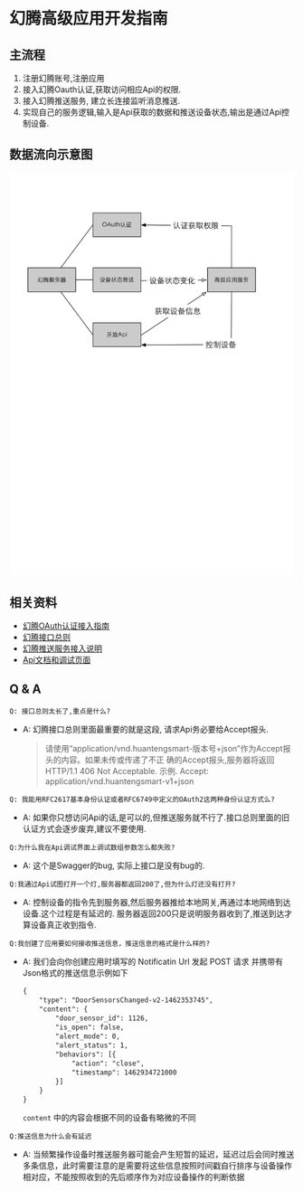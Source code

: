 # 幻腾高级应用开发指南

## 主流程

1. 注册幻腾账号,注册应用
2. 接入幻腾Oauth认证,获取访问相应Api的权限.
3. 接入幻腾推送服务, 建立长连接监听消息推送.
4. 实现自己的服务逻辑,输入是Api获取的数据和推送设备状态,输出是通过Api控制设备.

## 数据流向示意图

![高级应用数据流向](https://github.com/zg1211/Phantom-document-for-developer/blob/master/images/高级应用数据流向.png)

## 相关资料

* [幻腾OAuth认证接入指南](https://github.com/zg1211/Phantom-document-for-developer/blob/master/oauth.md)
* [幻腾接口总则](https://github.com/zg1211/Phantom-document-for-developer/blob/master/main.pdf)
* [幻腾推送服务接入说明](https://github.com/zg1211/Phantom-document-for-developer/blob/master/notification.md)
* [Api文档和调试页面](http://huantengsmart.com/doc/api_v1)


## Q & A

```
Q: 接口总则太长了,重点是什么?
```

* A: 幻腾接口总则里面最重要的就是这段, 请求Api务必要给Accept报头.

	> 请使用“application/vnd.huantengsmart-版本号+json”作为Accept报头的内容。如果未传或传递了不正
确的Accept报头,服务器将返回HTTP/1.1 406 Not Acceptable. 示例. Accept: application/vnd.huantengsmart-v1+json
	>

```
Q: 我能用RFC2617基本身份认证或者RFC6749中定义的OAuth2这两种身份认证方式么?
```

* A: 如果你只想访问Api的话,是可以的,但推送服务就不行了.接口总则里面的旧认证方式会逐步废弃,建议不要使用.

```
Q:为什么我在Api调试界面上调试数组参数怎么都失败?
```

* A: 这个是Swagger的bug, 实际上接口是没有bug的.

```
Q:我通过Api试图打开一个灯,服务器都返回200了,但为什么灯还没有打开?
```

* A: 控制设备的指令先到服务器,然后服务器推给本地网关,再通过本地网络到达设备.这个过程是有延迟的. 服务器返回200只是说明服务器收到了,推送到达才算设备真正收到指令.

```
Q:我创建了应用要如何接收推送信息，推送信息的格式是什么样的?
```

* A: 我们会向你创建应用时填写的 Notificatin Url 发起 POST 请求 并携带有Json格式的推送信息示例如下

	```
	{
		"type": "DoorSensorsChanged-v2-1462353745",
		"content": {
			"door_sensor_id": 1126,
			"is_open": false,
			"alert_mode": 0,
			"alert_status": 1,
			"behaviors": [{
				"action": "close",
				"timestamp": 1462934721000
			}]
		}
	}
	```
	`content` 中的内容会根据不同的设备有略微的不同

```
Q:推送信息为什么会有延迟
```

* A: 当频繁操作设备时推送服务器可能会产生短暂的延迟，延迟过后会同时推送多条信息，此时需要注意的是需要将这些信息按照时间戳自行排序与设备操作相对应，不能按照收到的先后顺序作为对应设备操作的判断依据
